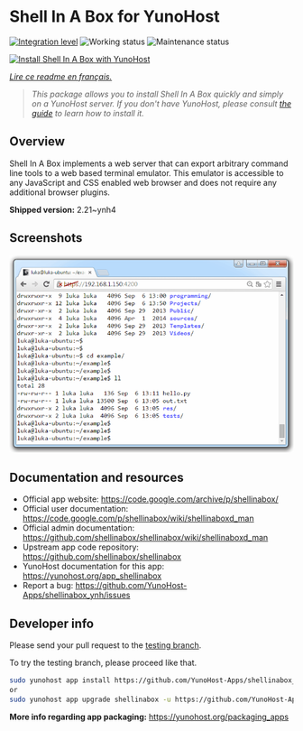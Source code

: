 <!--
N.B.: This README was automatically generated by https://github.com/YunoHost/apps/tree/master/tools/README-generator
It shall NOT be edited by hand.
-->

# Shell In A Box for YunoHost

[![Integration level](https://dash.yunohost.org/integration/shellinabox.svg)](https://dash.yunohost.org/appci/app/shellinabox) ![Working status](https://ci-apps.yunohost.org/ci/badges/shellinabox.status.svg) ![Maintenance status](https://ci-apps.yunohost.org/ci/badges/shellinabox.maintain.svg)

[![Install Shell In A Box with YunoHost](https://install-app.yunohost.org/install-with-yunohost.svg)](https://install-app.yunohost.org/?app=shellinabox)

*[Lire ce readme en français.](./README_fr.md)*

> *This package allows you to install Shell In A Box quickly and simply on a YunoHost server.
If you don't have YunoHost, please consult [the guide](https://yunohost.org/#/install) to learn how to install it.*

## Overview

Shell In A Box implements a web server that can export arbitrary command line tools to a web based terminal emulator. This emulator is accessible to any JavaScript and CSS enabled web browser and does not require any additional browser plugins.


**Shipped version:** 2.21~ynh4

## Screenshots

![Screenshot of Shell In A Box](./doc/screenshots/screenshot.gif)

## Documentation and resources

* Official app website: <https://code.google.com/archive/p/shellinabox/>
* Official user documentation: <https://code.google.com/p/shellinabox/wiki/shellinaboxd_man>
* Official admin documentation: <https://github.com/shellinabox/shellinabox/wiki/shellinaboxd_man>
* Upstream app code repository: <https://github.com/shellinabox/shellinabox>
* YunoHost documentation for this app: <https://yunohost.org/app_shellinabox>
* Report a bug: <https://github.com/YunoHost-Apps/shellinabox_ynh/issues>

## Developer info

Please send your pull request to the [testing branch](https://github.com/YunoHost-Apps/shellinabox_ynh/tree/testing).

To try the testing branch, please proceed like that.

``` bash
sudo yunohost app install https://github.com/YunoHost-Apps/shellinabox_ynh/tree/testing --debug
or
sudo yunohost app upgrade shellinabox -u https://github.com/YunoHost-Apps/shellinabox_ynh/tree/testing --debug
```

**More info regarding app packaging:** <https://yunohost.org/packaging_apps>

